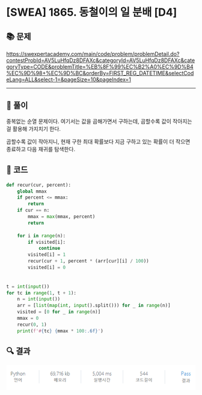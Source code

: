 # [SWEA] 1865. 동철이의 일 분배 [D4]

## 📚 문제

https://swexpertacademy.com/main/code/problem/problemDetail.do?contestProbId=AV5LuHfqDz8DFAXc&categoryId=AV5LuHfqDz8DFAXc&categoryType=CODE&problemTitle=%EB%8F%99%EC%B2%A0%EC%9D%B4%EC%9D%98+%EC%9D%BC&orderBy=FIRST_REG_DATETIME&selectCodeLang=ALL&select-1=&pageSize=10&pageIndex=1

---

## 📖 풀이

중복없는 순열 문제이다. 여기서는 값을 곱해가면서 구하는데, 곱할수록 값이 작아지는 걸 활용해 가지치기 한다.

곱할수록 값이 작아지니, 현재 구한 최대 확률보다 지금 구하고 있는 확률이 더 작으면 종료하고 다음 재귀를 탐색한다.

## 📒 코드

```python
def recur(cur, percent):
    global mmax
    if percent <= mmax:
        return
    if cur == n:
        mmax = max(mmax, percent)
        return

    for i in range(n):
        if visited[i]:
            continue
        visited[i] = 1
        recur(cur + 1, percent * (arr[cur][i] / 100))
        visited[i] = 0


t = int(input())
for tc in range(1, t + 1):
    n = int(input())
    arr = [list(map(int, input().split())) for _ in range(n)]
    visited = [0 for _ in range(n)]
    mmax = 0
    recur(0, 1)
    print(f'#{tc} {mmax * 100:.6f}')
```

## 🔍 결과

![image-20220401104056097](README.assets/image-20220401104056097.png)